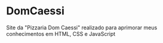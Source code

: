 # DomCaessi
Site da "Pizzaria Dom Caessi" realizado para aprimorar meus conhecimentos em HTML, CSS e JavaScript
